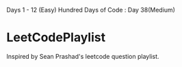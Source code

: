 Days 1 - 12 (Easy)
Hundred Days of Code : Day 38(Medium)
# LeetCodePlaylist
Inspired by Sean Prashad's leetcode question playlist.
